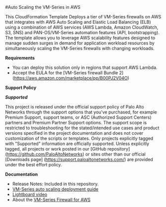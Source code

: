 #Auto Scaling the VM-Series in AWS

This CloudFormation Template Deploys a tier of VM-Series firewalls on AWS that integrates with AWS Auto Scaling and Elastic Load Balancing (ELB) using a combination of AWS services (AWS Lambda, Amazon CloudWatch, S3, SNS) and PAN-OS/VM-Series automation features (API, bootstrapping). The template allows you to leverage AWS scalability features designed to manage sudden surges in demand for application workload resources by simultaneously scaling the VM-Series firewalls with changing workloads. 

**Requirements**
 
- You can deploy this solution only in regions that support AWS Lambda.
- Accept the EULA for the [VM-Series firewall Bundle 2] (https://aws.amazon.com/marketplace/pp/B00PJ2V04O)
 
**Support Policy**
 
***Supported***
 
This project is released under the official support policy of Palo Alto Networks through the support options that you've purchased, for example Premium Support, support teams, or ASC (Authorized Support Centers) partners and Premium Partner Support options. The support scope is restricted to troubleshooting for the stated/intended use cases and product versions specified in the project documentation and does not cover customization of the scripts or templates.
Only projects explicitly tagged with "Supported" information are officially supported. Unless explicitly tagged, all projects or work posted in our [GitHub repository] (https://github.com/PaloAltoNetworks) or sites other than our official [Downloads page] (https://support.paloaltonetworks.com/) are provided under the best effort policy.
 
**Documentation**
 
- Release Notes: Included in this repository.
- [VM-Series auto scaling deployment guide](https://www.paloaltonetworks.com/documentation/71/virtualization/virtualization/set-up-the-vm-series-firewall-in-aws/auto-scale-vm-series-firewalls-with-the-amazon-elb )
- [Lightboard video](https://www.youtube.com/watch?v=xiPZHzdNRmI&feature=youtu.be)
- About the [VM-Series Firewall for AWS](https://aws.paloaltonetworks.com)
 
